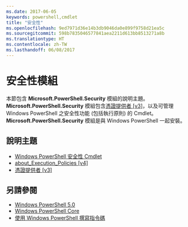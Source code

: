 ```yaml
---
ms.date: 2017-06-05
keywords: powershell,cmdlet
title: "安全性"
ms.openlocfilehash: 9ed7971d36e14b3db9046da0e899f9758d21ea5c
ms.sourcegitcommit: 598b7835046577841aea2211d613bb8513271a8b
ms.translationtype: HT
ms.contentlocale: zh-TW
ms.lasthandoff: 06/08/2017
---
```

# <a name="security-module"></a>安全性模組
本節包含 **Microsoft.PowerShell.Security** 模組的說明主題。 **Microsoft.PowerShell.Security** 模組包含[憑證提供者 [v3]](https://technet.microsoft.com/en-us/library/3f743541-d0c6-4670-809a-b16fb01f7c4d)，以及可管理 Windows PowerShell 之安全性功能 (包括執行原則) 的 Cmdlet。 **Microsoft.PowerShell.Security** 模組是與 Windows PowerShell 一起安裝。

## <a name="help-topics"></a>說明主題
- [Windows PowerShell 安全性 Cmdlet](http://go.microsoft.com/fwlink/?LinkID=245860)
- [about_Execution_Policies [v4]](https://technet.microsoft.com/en-us/library/347708dc-1515-4d74-978b-8334603472e6)
- [憑證提供者 [v3]](https://technet.microsoft.com/en-us/library/3f743541-d0c6-4670-809a-b16fb01f7c4d)

## <a name="see-also"></a>另請參閱
- [Windows PowerShell 5.0](../core-powershell/core-modules/Windows-PowerShell-5.0.md)
- [Windows PowerShell Core](https://technet.microsoft.com/en-us/library/4b75f1e4-f327-48f3-92ab-bf5435094d41)
- [使用 Windows PowerShell 撰寫指令碼](../getting-started/fundamental/Scripting-with-Windows-PowerShell.md)

